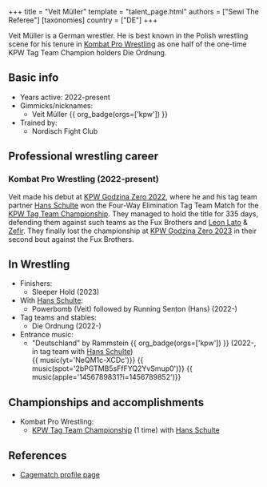 +++
title = "Veit Müller"
template = "talent_page.html"
authors = ["Sewi The Referee"]
[taxonomies]
country = ["DE"]
+++

Veit Müller is a German wrestler. He is best known in the Polish wrestling scene for his tenure in [Kombat Pro Wrestling](@/o/kpw.md) as one half of the one-time KPW Tag Team Champion holders Die Ordnung.

## Basic info

* Years active: 2022-present
* Gimmicks/nicknames:
  - Veit Müller {{ org_badge(orgs=['kpw']) }}
* Trained by:
  -	Nordisch Fight Club

## Professional wrestling career

### Kombat Pro Wrestling (2022-present)

Veit made his debut at [KPW Godzina Zero 2022](@/e/kpw/2022-09-17-kpw-godzina-zero-2022.md), where he and his tag team partner [Hans Schulte](@/w/hans-schulte.md) won the Four-Way Elimination Tag Team Match for the [KPW Tag Team Championship](@/c/kpw-tag-team-championship.md). They managed to hold the title for 335 days, defending them against such teams as the Fux Brothers and [Leon Lato](@/w/leon-lato.md) & [Zefir](@/w/zefir.md). They finally lost the championship at [KPW Godzina Zero 2023](@/e/kpw/2023-08-18-kpw-godzina-zero-2023.md) in their second bout against the Fux Brothers.

## In Wrestling

* Finishers:
  - Sleeper Hold (2023)
* With [Hans Schulte](@/w/hans-schulte.md):
  - Powerbomb (Veit) followed by Running Senton (Hans) (2022-)
* Tag teams and stables:
  - Die Ordnung (2022-)
* Entrance music:
  - "Deutschland" by Rammstein
 {{ org_badge(orgs=['kpw']) }} (2022-, in tag team with [Hans Schulte](@/w/hans-schulte.md)) <br>
 {{ music(yt='NeQM1c-XCDc')}}
 {{ music(spot='2bPGTMB5sFfFYQ2YvSmup0')}}
 {{ music(apple='1456789831?i=1456789852')}}

## Championships and accomplishments

* Kombat Pro Wrestling:
  - [KPW Tag Team Championship](@/c/kpw-tag-team-championship.md) (1 time) with [Hans Schulte](@/w/hans-schulte.md)

## References

* [Cagematch profile page](https://www.cagematch.net/?id=2&nr=13769)
